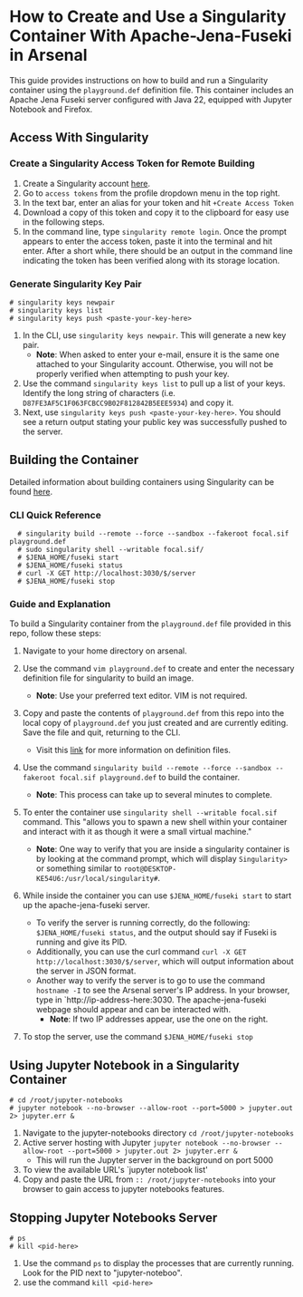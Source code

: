 # How to Create and Use a Singularity Container With Apache-Jena-Fuseki in Arsenal

This guide provides instructions on how to build and run a Singularity container using the `playground.def` definition file. This container includes an Apache Jena Fuseki server configured with Java 22, equipped with Jupyter Notebook and Firefox.

## Access With Singularity

### Create a Singularity Access Token for Remote Building

1. Create a Singularity account [here](https://cloud.sylabs.io).
2. Go to `access tokens` from the profile dropdown menu in the top right.
3. In the text bar, enter an alias for your token and hit `+Create Access Token`
4. Download a copy of this token and copy it to the clipboard for easy use in the following steps.
5. In the command line, type `singularity remote login`. Once the prompt appears to enter the access token, paste it into the terminal and hit enter. After a short while, there should be an output in the command line indicating the token has been verified along with its storage location.

### Generate Singularity Key Pair

```
# singularity keys newpair
# singularity keys list
# singularity keys push <paste-your-key-here>
```

1. In the CLI, use `singularity keys newpair`. This will generate a new key pair.
   - **Note**: When asked to enter your e-mail, ensure it is the same one attached to your Singularity account. Otherwise, you will not be properly verified when attempting to push your key.
2. Use the command `singularity keys list` to pull up a list of your keys. Identify the long string of characters (i.e. `D87FE3AF5C1F063FCBCC9B02F812842B5EEE5934`) and copy it.
3. Next, use `singularity keys push <paste-your-key-here>`. You should see a return output stating your public key was successfully pushed to the server.

## Building the Container

Detailed information about building containers using Singularity can be found [here](https://docs.sylabs.io/guides/latest/user-guide/build_a_container.html).

### CLI Quick Reference

```
  # singularity build --remote --force --sandbox --fakeroot focal.sif playground.def
  # sudo singularity shell --writable focal.sif/
  # $JENA_HOME/fuseki start
  # $JENA_HOME/fuseki status
  # curl -X GET http://localhost:3030/$/server
  # $JENA_HOME/fuseki stop
```

### Guide and Explanation

To build a Singularity container from the `playground.def` file provided in this repo, follow these steps:

1. Navigate to your home directory on arsenal.
2. Use the command `vim playground.def` to create and enter the necessary definition file for singularity to build an image.
   - **Note**: Use your preferred text editor. VIM is not required.
3. Copy and paste the contents of `playground.def` from this repo into the local copy of `playground.def` you just created and are currently editing. Save the file and quit, returning to the CLI.
   - Visit this [link](https://docs.sylabs.io/guides/latest/user-guide/definition_files.html) for more information on definition files.
4. Use the command `singularity build --remote --force --sandbox --fakeroot focal.sif playground.def` to build the container.
   - **Note**: This process can take up to several minutes to complete.
5. To enter the container use `singularity shell --writable focal.sif` command. This "allows you to spawn a new shell within your container and interact with it as though it were a small virtual machine."
   - **Note**: One way to verify that you are inside a singularity container is by looking at the command prompt, which will display `Singularity>` or something similar to `root@DESKTOP-KE54U6:/usr/local/singularity#`.
6. While inside the container you can use `$JENA_HOME/fuseki start` to start up the apache-jena-fuseki server.

   - To verify the server is running correctly, do the following: `$JENA_HOME/fuseki status`, and the output should say if Fuseki is running and give its PID.
   - Additionally, you can use the curl command `curl -X GET http://localhost:3030/$/server`, which will output information about the server in JSON format.
   - Another way to verify the server is to go to use the command `hostname -I` to see the Arsenal server's IP address. In your browser, type in `http://ip-address-here:3030. The apache-jena-fuseki webpage should appear and can be interacted with.
     - **Note**: If two IP addresses appear, use the one on the right.

7. To stop the server, use the command `$JENA_HOME/fuseki stop`

## Using Jupyter Notebook in a Singularity Container

```
# cd /root/jupyter-notebooks
# jupyter notebook --no-browser --allow-root --port=5000 > jupyter.out 2> jupyter.err &
```

1. Navigate to the jupyter-notebooks directory `cd /root/jupyter-notebooks`
2. Active server hosting with Jupyter `jupyter notebook --no-browser --allow-root --port=5000 > jupyter.out 2> jupyter.err &`
   - This will run the Jupyter server in the background on port 5000
3. To view the available URL's `jupyter notebook list'
4. Copy and paste the URL from `:: /root/jupyter-notebooks` into your browser to gain access to jupyter notebooks features.

## Stopping Jupyter Notebooks Server

```
# ps
# kill <pid-here>
```

1. Use the command `ps` to display the processes that are currently running. Look for the PID next to "jupyter-noteboo".
2. use the command `kill <pid-here>`
